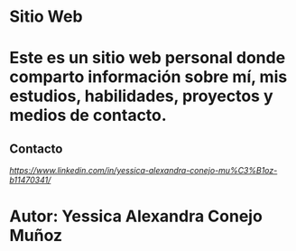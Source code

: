 # Sitio Web 

# Este es un sitio web personal donde comparto información sobre mí, mis estudios, habilidades, proyectos y medios de contacto.

## Contacto
*https://www.linkedin.com/in/yessica-alexandra-conejo-mu%C3%B1oz-b11470341/*

# Autor: Yessica Alexandra Conejo Muñoz



